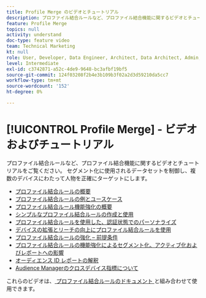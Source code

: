 ```yaml
---
title: Profile Merge のビデオとチュートリアル
description: プロファイル結合ルールなど、プロファイル結合機能に関するビデオとチュートリアルをご覧ください。 セグメント化に使用されるデータセットを制御し、複数のデバイスにわたって人物を正確にターゲットにします。
feature: Profile Merge
topics: null
activity: understand
doc-type: feature video
team: Technical Marketing
kt: null
role: User, Developer, Data Engineer, Architect, Data Architect, Admin, Leader
level: Intermediate
exl-id: c3742871-a52c-4de9-9648-bc3afbf19bf5
source-git-commit: 124f03208f2b4e3b109b3f02a2d3d59210da5cc7
workflow-type: tm+mt
source-wordcount: '152'
ht-degree: 0%

---
```


# [!UICONTROL Profile Merge] - ビデオおよびチュートリアル

プロファイル結合ルールなど、プロファイル結合機能に関するビデオとチュートリアルをご覧ください。 セグメント化に使用されるデータセットを制御し、複数のデバイスにわたって人物を正確にターゲットにします。

* [プロファイル結合ルールの概要](overview-of-profile-merge-rules.md)
* [プロファイル結合ルールの例とユースケース](profile-merge-rule-examples-and-use-cases.md)
* [プロファイル結合ルール機能強化の概要](overview-of-profile-merge-rule-enhancements.md)
* [シンプルなプロファイル結合ルールの作成と使用](creating-and-using-simple-profile-merge-rules.md)
* [プロファイル結合ルールを使用した、認証状態でのパーソナライズ](using-profile-merge-rules-to-personalize-in-an-authenticated-state.md)
* [デバイスの拡張とリーチの向上にプロファイル結合ルールを使用](using-profile-merge-rules-for-device-extension-and-increased-reach.md)
* [プロファイル結合ルールの強化 – 前提条件](profile-merge-rule-enhancements-pre-requisites.md)
* [プロファイル結合ルールの機能強化によるセグメント化、アクティブ化およびレポートへの影響](how-profile-merge-rule-enhancements-impact-segmentation-activation-and-reporting.md)
* [オーディエンス ID レポートの解釈](interpret-audience-identity-reporting.md)
* [Audience Managerのクロスデバイス指標について](understanding-cross-device-metrics-in-audience-manager.md)

これらのビデオは、[ プロファイル結合ルールのドキュメント ](https://experienceleague.adobe.com/docs/audience-manager/user-guide/features/profile-merge-rules/merge-rules-overview.html?lang=ja) と組み合わせて使用できます。
